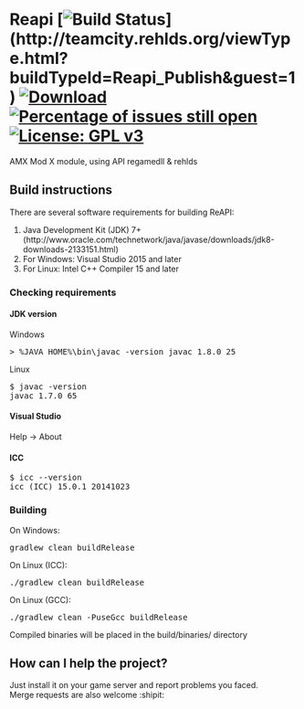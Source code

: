 # Reapi [![Build Status](http://teamcity.rehlds.org/app/rest/builds/buildType:(id:Reapi_Publish)/statusIcon)](http://teamcity.rehlds.org/viewType.html?buildTypeId=Reapi_Publish&guest=1) [![Download](https://camo.githubusercontent.com/1e445db0afba4545403a7600f1d51624c50cefc9be27417125a4eddfb6099f24/68747470733a2f2f696d672e736869656c64732e696f2f6769746875622f762f72656c656173652f73316c656e74712f72656170692e737667)](https://github.com/s1lentq/reapi/releases/latest) [![Percentage of issues still open](http://isitmaintained.com/badge/open/s1lentq/reapi.svg)](http://isitmaintained.com/project/s1lentq/reapi "Percentage of issues still open") [![License: GPL v3](https://img.shields.io/badge/License-GPL%20v3-blue.svg)](https://www.gnu.org/licenses/gpl-3.0)

AMX Mod X module, using API regamedll &amp; rehlds

## Build instructions
There are several software requirements for building ReAPI:
<ol>
<li>Java Development Kit (JDK) 7+ (http://www.oracle.com/technetwork/java/javase/downloads/jdk8-downloads-2133151.html)</li>
<li>For Windows: Visual Studio 2015 and later</li>
<li>For Linux: Intel C++ Compiler 15 and later</li>
</ol>

### Checking requirements
#### JDK version
Windows<pre>&gt; %JAVA_HOME%\bin\javac -version
javac 1.8.0_25
</pre>

Linux
<pre>$ javac -version
javac 1.7.0_65
</pre>

#### Visual Studio
Help -> About

#### ICC
<pre>$ icc --version
icc (ICC) 15.0.1 20141023
</pre>

### Building
On Windows:
<pre>gradlew clean buildRelease</pre>

On Linux (ICC):
<pre>./gradlew clean buildRelease</pre>

On Linux (GCC):
<pre>./gradlew clean -PuseGcc buildRelease</pre>

Compiled binaries will be placed in the build/binaries/ directory

## How can I help the project?
Just install it on your game server and report problems you faced.<br />
Merge requests are also welcome :shipit:
